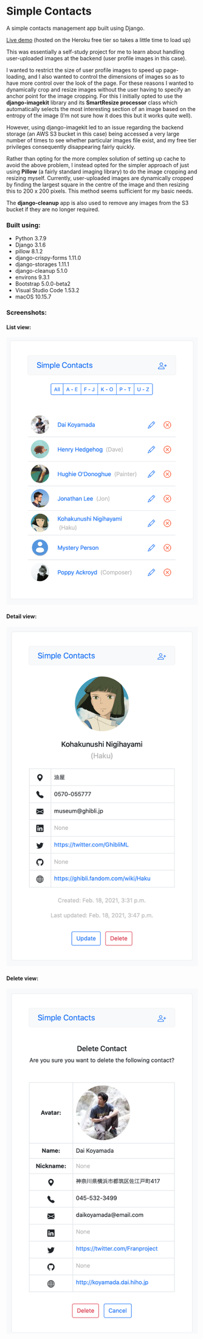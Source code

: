 # Simple Contacts

A simple contacts management app built using Django.

[Live demo](https://jjl-simple-contacts.herokuapp.com) (hosted on the Heroku free tier so takes a little time to load up)

This was essentially a self-study project for me to learn about handling user-uploaded images at the backend (user profile images in this case).

I wanted to restrict the size of user profile images to speed up page-loading, and I also wanted to control the dimensions of images so as to have more control over the look of the page.  For these reasons I wanted to dynamically crop and resize images without the user having to specify an anchor point for the image cropping.  For this I initially opted to use the **django-imagekit** library and its **SmartResize processor** class which automatically selects the most interesting section of an image based on the entropy of the image (I’m not sure how it does this but it works quite well).

However, using django-imagekit led to an issue regarding the backend storage (an AWS S3 bucket in this case) being accessed a very large number of times to see whether particular images file exist, and my free tier privileges consequently disappearing fairly quickly.

Rather than opting for the more complex solution of setting up cache to avoid the above problem, I instead opted for the simpler approach of just using **Pillow** (a fairly standard imaging library) to do the image cropping and resizing myself.  Currently, user-uploaded images are dynamically cropped by finding the largest square in the centre of the image and then resizing this to 200 x 200 pixels. This method seems sufficient for my basic needs.

The **django-cleanup** app is also used to remove any images from the S3 bucket if they are no longer required.

### Built using:

* Python 3.7.9
* Django 3.1.6
* pillow 8.1.2
* django-crispy-forms 1.11.0
* django-storages 1.11.1
* django-cleanup 5.1.0
* environs 9.3.1
* Bootstrap 5.0.0-beta2
* Visual Studio Code 1.53.2
* macOS 10.15.7

### Screenshots:

#### List view:</br>
<img src="screenshot-1.png" width="600"></br>

#### Detail view:</br>
<img src="screenshot-2.png" width="600"></br>

#### Delete view:</br>
<img src="screenshot-3.png" width="600"></br>
